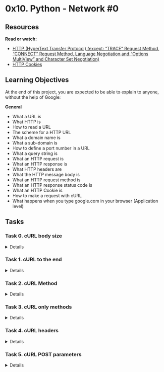 # 0x10. Python - Network #0

## Resources
**Read or watch:**

* [HTTP (HyperText Transfer Protocol) (except: “TRACE” Request Method, “CONNECT” Request Method, Language Negotiation and “Options MultiView” and Character Set Negotiation)](https://www3.ntu.edu.sg/home/ehchua/programming/webprogramming/HTTP_Basics.html)
* [HTTP Cookies](https://developer.mozilla.org/en-US/docs/Web/HTTP/Cookies)

## Learning Objectives
At the end of this project, you are expected to be able to explain to anyone, without the help of Google:

**General**
* What a URL is
* What HTTP is
* How to read a URL
* The scheme for a HTTP URL
* What a domain name is
* What a sub-domain is
* How to define a port number in a URL
* What a query string is
* What an HTTP request is
* What an HTTP response is
* What HTTP headers are
* What the HTTP message body is
* What an HTTP request method is
* What an HTTP response status code is
* What an HTTP Cookie is
* How to make a request with cURL
* What happens when you type google.com in your browser (Application level)

## Tasks

### Task 0. cURL body size
<Details>
Write a Bash script that takes in a URL, sends a request to that URL, and displays the size of the body of the response

* The size must be displayed in bytes
* You have to use curl
Please test your script in the sandbox provided, using the web server running on port 5000
</Details>

### Task 1. cURL to the end
<Details>
Write a Bash script that takes in a URL, sends a GET request to the URL, and displays the body of the response

* Display only body of a 200 status code response
* You have to use curl
</Details>

### Task 2. cURL Method
<Details>
Write a Bash script that sends a DELETE request to the URL passed as the first argument and displays the body of the response

* You have to use curl
</Details>

### Task 3. cURL only methods
<Details>
Write a Bash script that takes in a URL and displays all HTTP methods the server will accept.

* You have to use curl
</Details>

### Task 4. cURL headers
<Details>
Write a Bash script that takes in a URL as an argument, sends a GET request to the URL, and displays the body of the response

* A header variable X-School-User-Id must be sent with the value 98
* You have to use curl
</Details>

### Task 5. cURL POST parameters
<Details>
Write a Bash script that takes in a URL, sends a POST request to the passed URL, and displays the body of the response

* A variable email must be sent with the value test@gmail.com
* A variable subject must be sent with the value I will always be here for PLD
* You have to use curl
</Details>